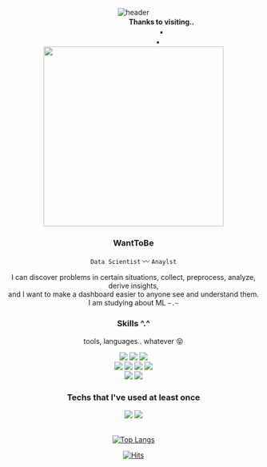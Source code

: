 <div align="center">
  
 ![header](https://capsule-render.vercel.app/api?type=waving&color=gradient&customColorList=10,12,&height=250&section=header&text=🛫%20HI!%20Its%20Me%20👋&fontSize=62) </br>
　　　　　　　　**Thanks to visiting..** </br>
　　　　　　　　▪ </br>
　　　　　　　▪ </br>
<img src="./main/vllo.gif?raw=true" width="360"/> </br>


### WantToBe
  `Data Scientist` 〰 `Anaylst`
  
  
  I can discover problems in certain situations, collect, preprocess, analyze, derive insights, </br>
  and I want to make a dashboard easier to anyone see and understand them. </br>
  I am studying about ML `~.~`

### Skills ^.^ 
  tools, languages.. whatever 😝 </br>
  
<img src="https://img.shields.io/badge/Python-3776AB?style=for-the-badge&logo=Python&logoColor=white">
<img src="https://img.shields.io/badge/Jupyter-F37626?style=for-the-badge&logo=Jupyter&logoColor=white">
<img src="https://img.shields.io/badge/Google Colab-F9AB00?style=for-the-badge&logo=Google Colabr&logoColor=white"> </br>
<img src="https://img.shields.io/badge/TensorFlow-FF6F00?style=for-the-badge&logo=TensorFlow&logoColor=white">
<img src="https://img.shields.io/badge/PyTorch-EE4C2C?style=for-the-badge&logo=PyTorch&logoColor=white">
<img src="https://img.shields.io/badge/Tableau-E97627?style=for-the-badge&logo=Tableau&logoColor=white">
<img src="https://img.shields.io/badge/Qgis-589632?style=for-the-badge&logo=Qgis&logoColor=white"> </br>
<img src="https://img.shields.io/badge/Adobe Photoshop-31A8FF?style=for-the-badge&logo=Adobe Photoshop&logoColor=white">
<img src="https://img.shields.io/badge/Adobe Illustrator-FF9A00?style=for-the-badge&logo=Adobe Illustrator&logoColor=white">

### Techs that I've used at least once <br/>
<img src="https://img.shields.io/badge/MySQL-4479A1?style=for-the-badge&logo=MySQL&logoColor=white">
<img src="https://img.shields.io/badge/C++-00599C?style=for-the-badge&logo=C++&logoColor=white">

<br/>
<br/>

[![Top Langs](https://github-readme-stats.vercel.app/api/top-langs/?username=7rohj&layout=compact&theme=buefy)](https://github.com/anuraghazra/github-readme-stats)

  
  [![Hits](https://hits.seeyoufarm.com/api/count/incr/badge.svg?url=https%3A%2F%2Fgithub.com%2F7rohj&count_bg=%23FF5E7A&title_bg=%23555555&icon=smugmug.svg&icon_color=%23FFFFFF&title=hits&edge_flat=true)](https://hits.seeyoufarm.com)
  
  <div align="center">
　　　　　　　　　　　　　　　　　　　　　　　　　　　　　　
